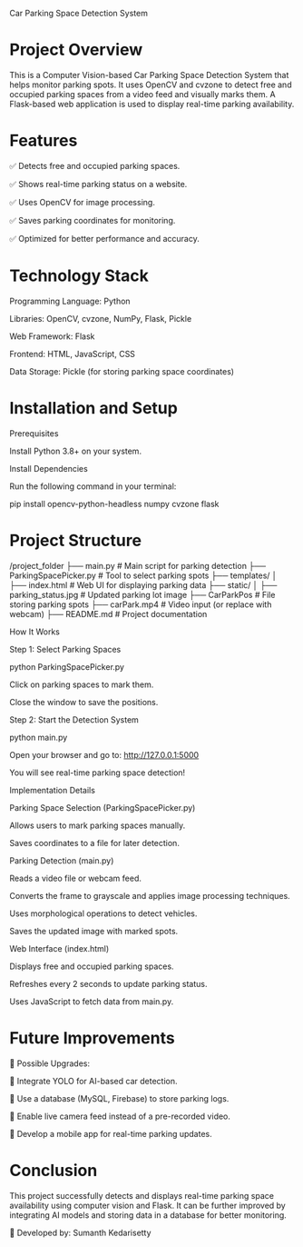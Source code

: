 Car Parking Space Detection System

# Project Overview

This is a Computer Vision-based Car Parking Space Detection System that helps monitor parking spots. It uses OpenCV and cvzone to detect free and occupied parking spaces from a video feed and visually marks them. A Flask-based web application is used to display real-time parking availability.

# Features

✅ Detects free and occupied parking spaces.

✅ Shows real-time parking status on a website.

✅ Uses OpenCV for image processing.

✅ Saves parking coordinates for monitoring.

✅ Optimized for better performance and accuracy.

# Technology Stack

Programming Language: Python

Libraries: OpenCV, cvzone, NumPy, Flask, Pickle

Web Framework: Flask

Frontend: HTML, JavaScript, CSS

Data Storage: Pickle (for storing parking space coordinates)

# Installation and Setup

Prerequisites

Install Python 3.8+ on your system.

Install Dependencies

Run the following command in your terminal:

pip install opencv-python-headless numpy cvzone flask

# Project Structure

/project_folder
  ├── main.py                # Main script for parking detection
  ├── ParkingSpacePicker.py   # Tool to select parking spots
  ├── templates/
  │    ├── index.html         # Web UI for displaying parking data
  ├── static/
  │    ├── parking_status.jpg # Updated parking lot image
  ├── CarParkPos              # File storing parking spots
  ├── carPark.mp4             # Video input (or replace with webcam)
  ├── README.md               # Project documentation

How It Works

Step 1: Select Parking Spaces

python ParkingSpacePicker.py

Click on parking spaces to mark them.

Close the window to save the positions.

Step 2: Start the Detection System

python main.py

Open your browser and go to: http://127.0.0.1:5000

You will see real-time parking space detection!

Implementation Details

Parking Space Selection (ParkingSpacePicker.py)

Allows users to mark parking spaces manually.

Saves coordinates to a file for later detection.

Parking Detection (main.py)

Reads a video file or webcam feed.

Converts the frame to grayscale and applies image processing techniques.

Uses morphological operations to detect vehicles.

Saves the updated image with marked spots.

Web Interface (index.html)

Displays free and occupied parking spaces.

Refreshes every 2 seconds to update parking status.

Uses JavaScript to fetch data from main.py.

# Future Improvements

🚀 Possible Upgrades:

🔹 Integrate YOLO for AI-based car detection.

🔹 Use a database (MySQL, Firebase) to store parking logs.

🔹 Enable live camera feed instead of a pre-recorded video.

🔹 Develop a mobile app for real-time parking updates.

# Conclusion

This project successfully detects and displays real-time parking space availability using computer vision and Flask. It can be further improved by integrating AI models and storing data in a database for better monitoring.

📌 Developed by: Sumanth Kedarisetty